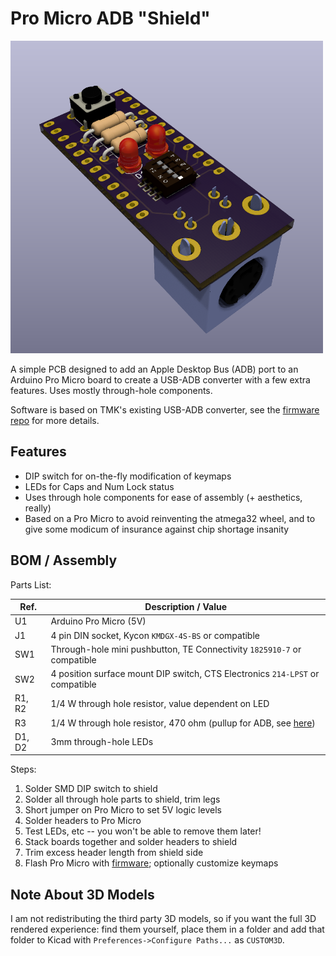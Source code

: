 # Pro Micro ADB "Shield"

<img alt="3D render of PCB" src=pro-micro-adb-shield-crop.png width=500px>

A simple PCB designed to add an Apple Desktop Bus (ADB) port to an Arduino
Pro Micro board to create a USB-ADB converter with a few extra features.
Uses mostly through-hole components.

Software is based on TMK's existing USB-ADB converter, see the
[firmware repo][fwrepo] for more details.

## Features
- DIP switch for on-the-fly modification of keymaps
- LEDs for Caps and Num Lock status
- Uses through hole components for ease of assembly (+ aesthetics, really)
- Based on a Pro Micro to avoid reinventing the atmega32 wheel, and to give
  some modicum of insurance against chip shortage insanity

## BOM / Assembly

Parts List:

| Ref.   | Description / Value                                                           |
| ------ | ----------------------------------------------------------------------------- |
| U1     | Arduino Pro Micro (5V)                                                        |
| J1     | 4 pin DIN socket, Kycon `KMDGX-4S-BS` or compatible                           |
| SW1    | Through-hole mini pushbutton, TE Connectivity `1825910-7` or compatible       |
| SW2    | 4 position surface mount DIP switch, CTS Electronics `214-LPST` or compatible |
| R1, R2 | 1/4 W through hole resistor, value dependent on LED                           |
| R3     | 1/4 W through hole resistor, 470 ohm (pullup for ADB, see [here][tmkwiki])    |
| D1, D2 | 3mm through-hole LEDs                                                         |

[tmkwiki]: https://github.com/tmk/tmk_keyboard/wiki/Apple-Desktop-Bus#pull-up-resistor


Steps:

1. Solder SMD DIP switch to shield
2. Solder all through hole parts to shield, trim legs
3. Short jumper on Pro Micro to set 5V logic levels
4. Solder headers to Pro Micro
5. Test LEDs, etc -- you won't be able to remove them later!
6. Stack boards together and solder headers to shield
7. Trim excess header length from shield side
8. Flash Pro Micro with [firmware][fwrepo]; optionally customize keymaps

[fwrepo]: https://github.com/cnorthway/tmk_keyboard/tree/cnorthway/adapter

## Note About 3D Models

I am not redistributing the third party 3D models, so if you want the full 3D
rendered experience: find them yourself, place them in a folder and add that
folder to Kicad with `Preferences->Configure Paths...` as `CUSTOM3D`.

